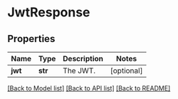 # JwtResponse

## Properties
Name | Type | Description | Notes
------------ | ------------- | ------------- | -------------
**jwt** | **str** | The JWT. | [optional] 

[[Back to Model list]](../README.md#documentation-for-models) [[Back to API list]](../README.md#documentation-for-api-endpoints) [[Back to README]](../README.md)


